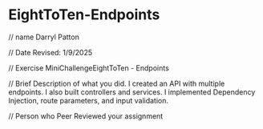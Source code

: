 # EightToTen-Endpoints
//  name
Darryl Patton 

 // Date Revised: 
1/9/2025 

 // Exercise
 MiniChallengeEightToTen - Endpoints

 // Brief Description of what you did.
  I created an API with multiple endpoints. I also built controllers and services. I implemented Dependency Injection, route parameters, and input validation.

// Person who Peer Reviewed your assignment
